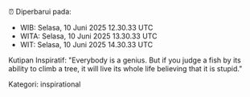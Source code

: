 ⏰ Diperbarui pada:
- WIB: Selasa, 10 Juni 2025 12.30.33 UTC
- WITA: Selasa, 10 Juni 2025 13.30.33 UTC
- WIT: Selasa, 10 Juni 2025 14.30.33 UTC

Kutipan Inspiratif:
"Everybody is a genius. But if you judge a fish by its ability to climb a tree, it will live its whole life believing that it is stupid."


Kategori: inspirational

